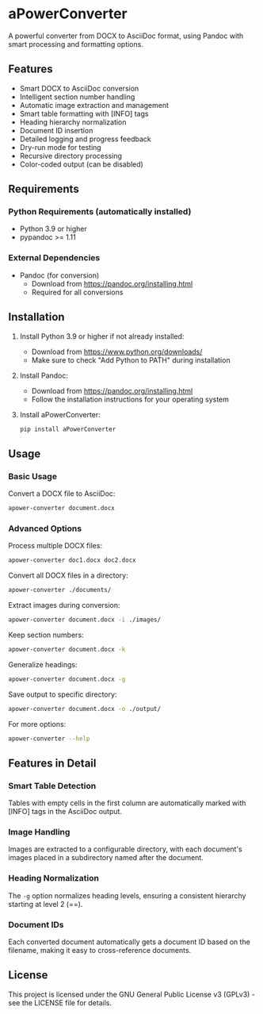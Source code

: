 # aPowerConverter

A powerful converter from DOCX to AsciiDoc format, using Pandoc with smart processing and formatting options.

## Features

- Smart DOCX to AsciiDoc conversion
- Intelligent section number handling
- Automatic image extraction and management
- Smart table formatting with [INFO] tags
- Heading hierarchy normalization
- Document ID insertion
- Detailed logging and progress feedback
- Dry-run mode for testing
- Recursive directory processing
- Color-coded output (can be disabled)

## Requirements

### Python Requirements (automatically installed)
- Python 3.9 or higher
- pypandoc >= 1.11

### External Dependencies
- Pandoc (for conversion)
  - Download from https://pandoc.org/installing.html
  - Required for all conversions

## Installation

1. Install Python 3.9 or higher if not already installed:
   - Download from https://www.python.org/downloads/
   - Make sure to check "Add Python to PATH" during installation

2. Install Pandoc:
   - Download from https://pandoc.org/installing.html
   - Follow the installation instructions for your operating system

3. Install aPowerConverter:
   ```bash
   pip install aPowerConverter
   ```

## Usage

### Basic Usage

Convert a DOCX file to AsciiDoc:
```bash
apower-converter document.docx
```

### Advanced Options

Process multiple DOCX files:
```bash
apower-converter doc1.docx doc2.docx
```

Convert all DOCX files in a directory:
```bash
apower-converter ./documents/
```

Extract images during conversion:
```bash
apower-converter document.docx -i ./images/
```

Keep section numbers:
```bash
apower-converter document.docx -k
```

Generalize headings:
```bash
apower-converter document.docx -g
```

Save output to specific directory:
```bash
apower-converter document.docx -o ./output/
```

For more options:
```bash
apower-converter --help
```

## Features in Detail

### Smart Table Detection
Tables with empty cells in the first column are automatically marked with [INFO] tags in the AsciiDoc output.

### Image Handling
Images are extracted to a configurable directory, with each document's images placed in a subdirectory named after the document.

### Heading Normalization
The `-g` option normalizes heading levels, ensuring a consistent hierarchy starting at level 2 (==).

### Document IDs
Each converted document automatically gets a document ID based on the filename, making it easy to cross-reference documents.

## License

This project is licensed under the GNU General Public License v3 (GPLv3) - see the LICENSE file for details. 